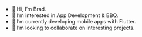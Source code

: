 - 👋 Hi, I’m Brad.
- 👀 I’m interested in App Development & BBQ.
- 🌱 I’m currently developing mobile apps with Flutter.
- 💞️ I’m looking to collaborate on interesting projects.

<!---
barringb/barringb is a ✨ special ✨ repository because its `README.md` (this file) appears on your GitHub profile.
You can click the Preview link to take a look at your changes.
--->
